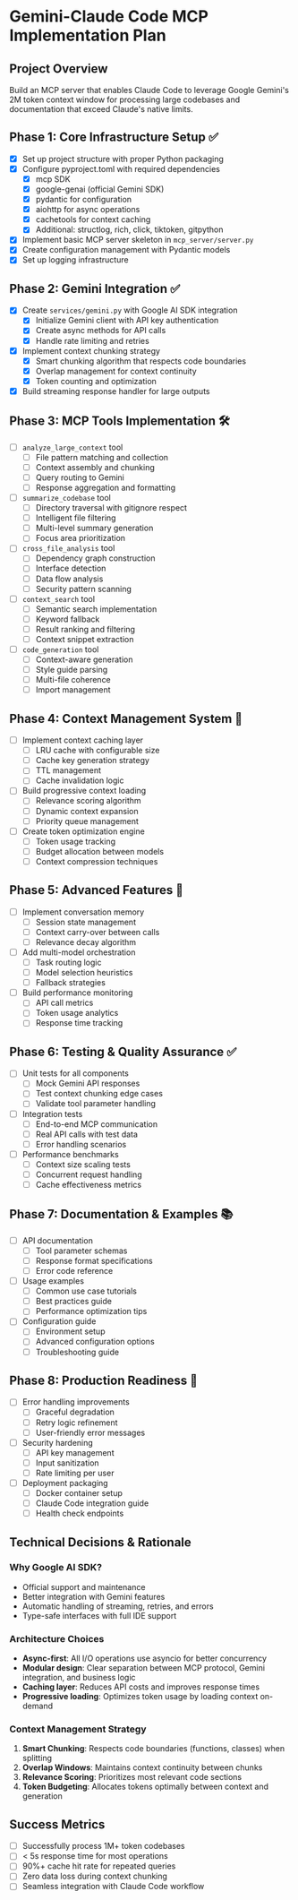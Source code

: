 # Gemini-Claude Code MCP Implementation Plan

## Project Overview

Build an MCP server that enables Claude Code to leverage Google Gemini's 2M token context window for processing large codebases and documentation that exceed Claude's native limits.

## Phase 1: Core Infrastructure Setup ✅

- [x] Set up project structure with proper Python packaging
- [x] Configure pyproject.toml with required dependencies
  - [x] mcp SDK
  - [x] google-genai (official Gemini SDK)
  - [x] pydantic for configuration
  - [x] aiohttp for async operations
  - [x] cachetools for context caching
  - [x] Additional: structlog, rich, click, tiktoken, gitpython
- [x] Implement basic MCP server skeleton in `mcp_server/server.py`
- [x] Create configuration management with Pydantic models
- [x] Set up logging infrastructure

## Phase 2: Gemini Integration ✅

- [x] Create `services/gemini.py` with Google AI SDK integration
  - [x] Initialize Gemini client with API key authentication
  - [x] Create async methods for API calls
  - [x] Handle rate limiting and retries
- [x] Implement context chunking strategy
  - [x] Smart chunking algorithm that respects code boundaries
  - [x] Overlap management for context continuity
  - [x] Token counting and optimization
- [x] Build streaming response handler for large outputs

## Phase 3: MCP Tools Implementation 🛠️

- [ ] `analyze_large_context` tool
  - [ ] File pattern matching and collection
  - [ ] Context assembly and chunking
  - [ ] Query routing to Gemini
  - [ ] Response aggregation and formatting
- [ ] `summarize_codebase` tool
  - [ ] Directory traversal with gitignore respect
  - [ ] Intelligent file filtering
  - [ ] Multi-level summary generation
  - [ ] Focus area prioritization
- [ ] `cross_file_analysis` tool
  - [ ] Dependency graph construction
  - [ ] Interface detection
  - [ ] Data flow analysis
  - [ ] Security pattern scanning
- [ ] `context_search` tool
  - [ ] Semantic search implementation
  - [ ] Keyword fallback
  - [ ] Result ranking and filtering
  - [ ] Context snippet extraction
- [ ] `code_generation` tool
  - [ ] Context-aware generation
  - [ ] Style guide parsing
  - [ ] Multi-file coherence
  - [ ] Import management

## Phase 4: Context Management System 🧠

- [ ] Implement context caching layer
  - [ ] LRU cache with configurable size
  - [ ] Cache key generation strategy
  - [ ] TTL management
  - [ ] Cache invalidation logic
- [ ] Build progressive context loading
  - [ ] Relevance scoring algorithm
  - [ ] Dynamic context expansion
  - [ ] Priority queue management
- [ ] Create token optimization engine
  - [ ] Token usage tracking
  - [ ] Budget allocation between models
  - [ ] Context compression techniques

## Phase 5: Advanced Features 🎯

- [ ] Implement conversation memory
  - [ ] Session state management
  - [ ] Context carry-over between calls
  - [ ] Relevance decay algorithm
- [ ] Add multi-model orchestration
  - [ ] Task routing logic
  - [ ] Model selection heuristics
  - [ ] Fallback strategies
- [ ] Build performance monitoring
  - [ ] API call metrics
  - [ ] Token usage analytics
  - [ ] Response time tracking

## Phase 6: Testing & Quality Assurance ✅

- [ ] Unit tests for all components
  - [ ] Mock Gemini API responses
  - [ ] Test context chunking edge cases
  - [ ] Validate tool parameter handling
- [ ] Integration tests
  - [ ] End-to-end MCP communication
  - [ ] Real API calls with test data
  - [ ] Error handling scenarios
- [ ] Performance benchmarks
  - [ ] Context size scaling tests
  - [ ] Concurrent request handling
  - [ ] Cache effectiveness metrics

## Phase 7: Documentation & Examples 📚

- [ ] API documentation
  - [ ] Tool parameter schemas
  - [ ] Response format specifications
  - [ ] Error code reference
- [ ] Usage examples
  - [ ] Common use case tutorials
  - [ ] Best practices guide
  - [ ] Performance optimization tips
- [ ] Configuration guide
  - [ ] Environment setup
  - [ ] Advanced configuration options
  - [ ] Troubleshooting guide

## Phase 8: Production Readiness 🚀

- [ ] Error handling improvements
  - [ ] Graceful degradation
  - [ ] Retry logic refinement
  - [ ] User-friendly error messages
- [ ] Security hardening
  - [ ] API key management
  - [ ] Input sanitization
  - [ ] Rate limiting per user
- [ ] Deployment packaging
  - [ ] Docker container setup
  - [ ] Claude Code integration guide
  - [ ] Health check endpoints

## Technical Decisions & Rationale

### Why Google AI SDK?

- Official support and maintenance
- Better integration with Gemini features
- Automatic handling of streaming, retries, and errors
- Type-safe interfaces with full IDE support

### Architecture Choices

- **Async-first**: All I/O operations use asyncio for better concurrency
- **Modular design**: Clear separation between MCP protocol, Gemini integration, and business logic
- **Caching layer**: Reduces API costs and improves response times
- **Progressive loading**: Optimizes token usage by loading context on-demand

### Context Management Strategy

1. **Smart Chunking**: Respects code boundaries (functions, classes) when splitting
2. **Overlap Windows**: Maintains context continuity between chunks
3. **Relevance Scoring**: Prioritizes most relevant code sections
4. **Token Budgeting**: Allocates tokens optimally between context and generation

## Success Metrics

- [ ] Successfully process 1M+ token codebases
- [ ] < 5s response time for most operations
- [ ] 90%+ cache hit rate for repeated queries
- [ ] Zero data loss during context chunking
- [ ] Seamless integration with Claude Code workflow
